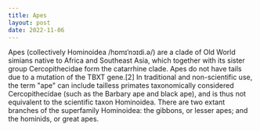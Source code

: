 ```yaml
---
title: Apes
layout: post
date: 2022-11-06
---
```


Apes (collectively Hominoidea /hɒmɪˈnɔɪdi.ə/) are a clade of Old World simians native to Africa and Southeast Asia, which together with its sister group Cercopithecidae form the catarrhine clade. Apes do not have tails due to a mutation of the TBXT gene.[2] In traditional and non-scientific use, the term "ape" can include tailless primates taxonomically considered Cercopithecidae (such as the Barbary ape and black ape), and is thus not equivalent to the scientific taxon Hominoidea. There are two extant branches of the superfamily Hominoidea: the gibbons, or lesser apes; and the hominids, or great apes.